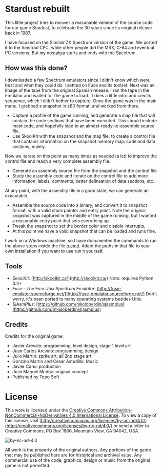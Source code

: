 # Stardust rebuilt

This little project tries to recover a reasonable version of the source code
for our game Stardust, to celebrate the 30 years since its original release
back in 1987.

I have focused on the Sinclair ZX Spectrum version of the game. We ported it
to the Amstrad CPC, while other people did the MSX, C-64 and eventual PC
versions. But my nostalgia starts and ends with the Spectrum.

## How was this done?

I downloaded a few Spectrum emulators since I didn't know which were best
and what they could do. I settled on Fuse and its toolset. Next was an image
of the tape from the original Spanish release. I ran the tape in the emulator
and waited for the game to load. It does a little intro and credits sequence,
which I didn't bother to capture. Once the game was in the main menu, I
grabbed a snapshot in z80 format, and worked from there.

- Capture a profile of the game running, and generate a map file that will
contain the code sections that have been executed. This should include most
code, and hopefully lead to an almost-ready-to-assemble source file.
- Use SkoolKit with the snapshot and the map file, to create a control file
that contains information on the snapshot memory map: code and data sections,
mainly.

Now we iterate on this point as many times as needed (a lot) to improve
the control file and reach a very complete assembly file.

- Generate an assembly source file from the snapshot and the control file
- Study the assembly code and iterate on the control file to add more
information: labels, comments, better delineation of data sections, etc.

At any point, with the assembly file in a good state, we can generate an executable.

- Assemble the source code into a binary, and convert it to snapshot format,
with a valid stack pointer and entry point. Note the original snapshot was
captured in the middle of the game running, but I wanted a reasonable
entry point that sets everything up.
- Tweak the snapshot to set the border color and disable interrupts.
- At this point we have a valid snapshot that can be loaded and runs fine.

I work on a Windows machine, so I have documented the commands to run the
above steps inside the file [b.cmd](b.cmd). Adapt the paths in that file to
your own installation if you want to use run it yourself.

## Tools

- *SkoolKit*: [http://skoolkit.ca/](http://skoolkit.ca/) Note: requires Python 3.4+
- *Fuse - The Free Unix Spectrum Emulator*: [http://fuse-emulator.sourceforge.net/](http://fuse-emulator.sourceforge.net/) Don't worry, it's been ported to many operating systems besides Unix.
- *SjAsmPlus*: [https://github.com/mkoloberdin/sjasmplus](https://github.com/mkoloberdin/sjasmplus)

## Credits

Credits for the original game:

- Javier Arevalo: programming, level design, stage 1 level art
- Juan Carlos Arevalo: programming, design
- Julio Martin: sprite art, all 2nd stage art
- Gonzalo Martin and Cesar Astudillo: Music
- Javier Cano: production
- Jose Manuel Muñoz: original concept
- Published by Topo Soft

# License

This work is licensed under the [Creative Commons Attribution-NonCommercial-NoDerivatives
4.0 International License](http://creativecommons.org/licenses/by-nc-nd/4.0/).  To view a copy of this license, visit [http://creativecommons.org/licenses/by-nc-nd/4.0/](http://creativecommons.org/licenses/by-nc-nd/4.0/) or send a letter to Creative Commons, PO Box 1866, Mountain View, CA 94042, USA.

![by-nc-nd-4.0](https://i.creativecommons.org/l/by-nc-nd/4.0/88x31.png)

All work is the property of the original authors. Any portions of the game
that may be published here are for historical and archival value. Any
commercial use of the code, graphics, design or music from the original
game is not permitted.
